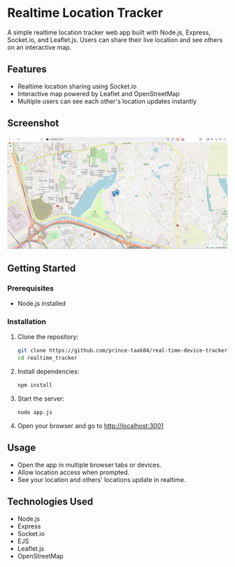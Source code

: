 # Realtime Location Tracker

A simple realtime location tracker web app built with Node.js, Express, Socket.io, and Leaflet.js. Users can share their live location and see others on an interactive map.

## Features

- Realtime location sharing using Socket.io
- Interactive map powered by Leaflet and OpenStreetMap
- Multiple users can see each other's location updates instantly

## Screenshot

![Realtime Location Tracker Screenshot](https://github.com/prince-taak04/real-time-device-tracker/blob/main/public/images/image.png)

## Getting Started

### Prerequisites

- Node.js installed

### Installation

1. Clone the repository:
    ```sh
    git clone https://github.com/prince-taak04/real-time-device-tracker.git
    cd realtime_tracker
    ```

2. Install dependencies:
    ```sh
    npm install
    ```

3. Start the server:
    ```sh
    node app.js
    ```

4. Open your browser and go to [http://localhost:3001](http://localhost:3001)

## Usage

- Open the app in multiple browser tabs or devices.
- Allow location access when prompted.
- See your location and others' locations update in realtime.

## Technologies Used

- Node.js
- Express
- Socket.io
- EJS
- Leaflet.js
- OpenStreetMap


